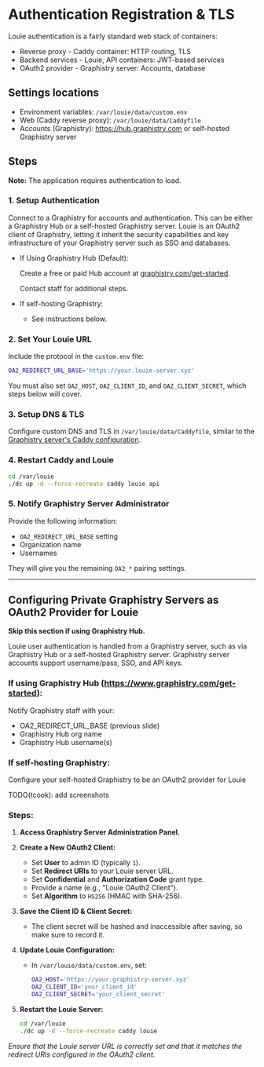 # Authentication Registration & TLS

Louie authentication is a fairly standard web stack of containers:

* Reverse proxy - Caddy container: HTTP routing, TLS 
* Backend services - Louie, API containers: JWT-based services
* OAuth2 provider - Graphistry server: Accounts, database

## Settings locations

* Environment variables: `/var/louie/data/custom.env`
* Web (Caddy reverse proxy): `/var/louie/data/Caddyfile`
* Accounts (Graphistry): https://hub.graphistry.com or self-hosted Graphistry server

## Steps

**Note:** The application requires authentication to load.

### 1. Setup Authentication

Connect to a Graphistry for accounts and authentication. This can be either a Graphistry Hub or a self-hosted Graphistry server. Louie is an OAuth2 client of Graphistry, letting it inherit the security capabilities and key infrastructure of your Graphistry server such as SSO and databases.

- If Using Graphistry Hub (Default):

    Create a free or paid Hub account at [graphistry.com/get-started](https://graphistry.com/get-started).
  
    Contact staff for additional steps.

- If self-hosting Graphistry:

  - See instructions below.

### 2. Set Your Louie URL 

Include the protocol in the `custom.env` file:

```bash
OA2_REDIRECT_URL_BASE='https://your.louie-server.xyz'
```

You must also set `OA2_HOST`, `OA2_CLIENT_ID`, and `OA2_CLIENT_SECRET`, which steps below will cover.

### 3. Setup DNS & TLS

Configure custom DNS and TLS in `/var/louie/data/Caddyfile`, similar to the [Graphistry server's Caddy configuration](https://graphistry-admin-docs.readthedocs.io/en/latest/app-config/configure.html#tls).

### 4. Restart Caddy and Louie

```bash
cd /var/louie
./dc up -d --force-recreate caddy louie api
```

### 5. Notify Graphistry Server Administrator

Provide the following information:

- `OA2_REDIRECT_URL_BASE` setting
- Organization name
- Usernames

They will give you the remaining `OA2_*` pairing settings.

---

## Configuring Private Graphistry Servers as OAuth2 Provider for Louie

**Skip this section if using Graphistry Hub.**

Louie user authentication is handled from a Graphistry server, such as via Graphistry Hub or a self-hosted Graphistry server. Graphistry server accounts support username/pass, SSO, and API keys.

### If using Graphistry Hub (https://www.graphistry.com/get-started):

Notify Graphistry staff with your:
- OA2_REDIRECT_URL_BASE (previous slide) 	
- Graphistry Hub org name
- Graphistry Hub username(s)

### If self-hosting Graphistry:

Configure your self-hosted Graphistry to be an OAuth2 provider for Louie

TODO(tcook): add screenshots

### Steps:

1. **Access Graphistry Server Administration Panel.**

2. **Create a New OAuth2 Client:**

   - Set **User** to admin ID (typically `1`).
   - Set **Redirect URIs** to your Louie server URL.
   - Set **Confidential** and **Authorization Code** grant type.
   - Provide a name (e.g., "Louie OAuth2 Client").
   - Set **Algorithm** to `HS256` (HMAC with SHA-256).

3. **Save the Client ID & Client Secret:**

   - The client secret will be hashed and inaccessible after saving, so make sure to record it.

4. **Update Louie Configuration:**

   - In `/var/louie/data/custom.env`, set:

     ```bash
     OA2_HOST='https://your.graphistry-server.xyz'
     OA2_CLIENT_ID='your_client_id'
     OA2_CLIENT_SECRET='your_client_secret'
     ```

5. **Restart the Louie Server:**

   ```bash
   cd /var/louie
   ./dc up -d --force-recreate caddy louie
   ```

*Ensure that the Louie server URL is correctly set and that it matches the redirect URIs configured in the OAuth2 client.*
